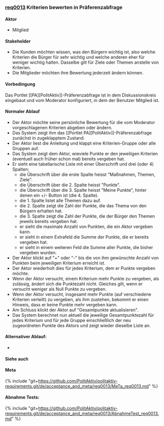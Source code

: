 ### [req0013](https://github.com/PolitAktiv/politaktiv-requirements/tree/master/de/requirements/req0013.md) Kriterien bewerten in Präferenzabfrage

#### Aktor
 * Mitglied

#### Stakeholder
 * Die Kunden möchten wissen, was den Bürgern wichtig ist, also welche  Kriterien die Bürger für sehr wichtig und welche anderen eher für  weniger wichtig halten. Dasselbe gilt für Ziele oder Themen anstelle von Kriterien.
 * Die Mitglieder möchten ihre Bewertung jederzeit ändern können.

#### Vorbedingung
Das Portlet [[PA][PolitAktiv]]-Präferenzabfrage ist in dem Diskussionskreis eingebaut und vom Moderator konfiguriert, in dem der Benutzer Mitglied ist.

#### Normaler Ablauf
 * Der Aktor möchte seine persönliche Bewertung für die vom Moderator vorgeschlagenen Kriterien abgeben oder ändern.
 * Das System zeigt ihm das [[Portlet PA][PolitAktiv]]-Präferenzabfrage zunächst in zugeklapptem Zustand.
 * Der Aktor liest die Anleitung und klappt eine Kriterien-Gruppe oder alle Gruppen auf.
 * Das System zeigt dem Aktor, wieviele Punkte er den jeweiligen Kriterien (eventuell auch früher schon mal) bereits vergeben hat.
 * Er sieht eine tabellarische Liste mit einer Überschrift und drei (oder 4) Spalten:
   * die Überschrift über die erste Spalte heisst "Maßnahmen, Themen, Ziele".
   * die Überschrift über die 2. Spalte heisst "Punkte".
   * die Überschrift über die 3. Spalte heisst "Meine Punkte", hinter denen ein +/- Button ist (die 4. Spalte).
   * die 1. Spalte listet alle Themen dazu auf.
   * die 2. Spalte zeigt die Zahl der Punkte, die das Thema von den Bürgern erhalten hat.
   * die 3. Spalte zeigt die Zahl der Punkte, die der Bürger den Themen jeweils bereits vergeben hat.
   * er sieht die maximale Anzahl von Punkten, die ein Aktor vergeben kann.
   * er sieht in einem Extrafeld die Summe der Punkte, die er bereits vergeben hat.
   * er sieht in einem weiteren Feld die Summe aller Punkte, die bisher vergeben wurden.
 * Der Aktor klickt auf "+" oder "-" bis die von ihm gewünschte Anzahl von Punkten beim jeweiligen Kriterium erreicht ist.
 * Der Aktor wiederholt dies für jedes Kriterium, dem er Punkte vergeben möchte.
 * Wenn der Aktor versucht, einem Kriterium mehr Punkte zu vergeben, als zulässig, ändert sich die Punktezahl nicht. Gleiches gilt, wenn er versucht weniger als Null Punkte zu vergeben.
 * Wenn der Aktor versucht, insgesamt mehr Punkte (auf verschiedene Kriterien verteilt) zu vergeben, als ihm zustehen, bekommt er einen Hinweis, dass er keine Punkte mehr vergeben kann.
 * Am Schluss klickt der Aktor auf "Gesamtpunkte aktualisieren".
 * Das System berechnet nun aktuell die jeweilige Gesamtpunktezahl für jedes Kriterium und für jede Gruppe einschließlich der neu zugeordneten Punkte des Aktors und zeigt wieder dieselbe Liste an.

#### Alternativer Ablauf:
 * 

#### Siehe auch

#### Meta
{% include "git+https://github.com/PolitAktiv/politaktiv-requirements.git/de/acceptance_and_meta/req0013/MeTa_req0013.md" %} 

#### Abnahme Tests:
{% include "git+https://github.com/PolitAktiv/politaktiv-requirements.git/de/acceptance_and_meta/req0013/AbnahmeTest_req0013.md" %} 
